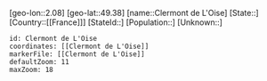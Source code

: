 ﻿---
location: [49.38,2.08]
mapzoom: [7,12] 
mapmarker: city 
type: City
tags:
- geo/City


SpocWebEntityId: 29625
isDeleted: false
confidential: public

---
[geo-lon::2.08]
[geo-lat::49.38]
[name::Clermont de L'Oise]
[State::]
[Country::[[France]]]
[StateId::]
[Population::]
[Unknown::]


```leaflet
id: Clermont de L'Oise
coordinates: [[Clermont de L'Oise]]
markerFile: [[Clermont de L'Oise]]
defaultZoom: 11 
maxZoom: 18
```
